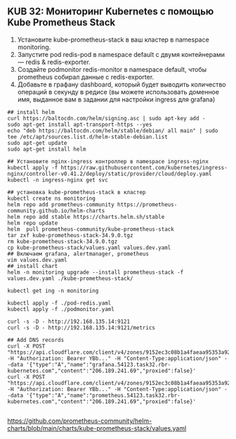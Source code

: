 ## KUB 32: Мониторинг Kubernetes с помощью Kube Prometheus Stack


1. Установите kube-prometheus-stack в ваш кластер в namespace monitoring.
2. Запустите pod redis-pod в namespace default с двумя контейнерами — redis & redis-exporter.
3. Создайте podmonitor redis-monitor в namespace default, чтобы prometheus собирал данные с redis-exporter.
4. Добавьте в графану dashboard, который будет выводить количество операций в секунду в редисе (вы можете использовать доменное имя, выданное вам в задании для настройки ingress для grafana)


```
## install helm
curl https://baltocdn.com/helm/signing.asc | sudo apt-key add -
sudo apt-get install apt-transport-https --yes
echo "deb https://baltocdn.com/helm/stable/debian/ all main" | sudo tee /etc/apt/sources.list.d/helm-stable-debian.list
sudo apt-get update
sudo apt-get install helm

## Установите nginx-ingress контроллер в namespace ingress-nginx
kubectl apply -f https://raw.githubusercontent.com/kubernetes/ingress-nginx/controller-v0.41.2/deploy/static/provider/cloud/deploy.yaml
kubectl -n ingress-nginx get svc

## установка kube-prometheus-stack в кластер
kubectl create ns monitoring
helm repo add prometheus-community https://prometheus-community.github.io/helm-charts
helm repo add stable https://charts.helm.sh/stable
helm repo update
helm  pull prometheus-community/kube-prometheus-stack
tar zxf kube-prometheus-stack-34.9.0.tgz
rm kube-prometheus-stack-34.9.0.tgz
cp kube-prometheus-stack/values.yaml values.dev.yaml
## Включаем grafana, alertmanager, prometheus
vim values.dev.yaml
## install chart
helm -n monitoring upgrade --install prometheus-stack -f values.dev.yaml ./kube-prometheus-stack/

kubectl get ing -n monitoring

kubectl apply -f ./pod-redis.yaml
kubectl apply -f ./podmonitor.yaml

curl -s -D - http://192.168.135.14:9121
curl -s -D - http://192.168.135.14:9121/metrics

## Add DNS records
curl -X POST "https://api.cloudflare.com/client/v4/zones/9152ec3c08b1a4faeaa95353a929fcc5/dns_records" -H "Authorization: Bearer YBb..." -H "Content-Type:application/json" --data '{"type":"A","name":"grafana.54123.task32.rbr-kubernetes.com","content":"206.189.241.69","proxied":false}'
curl -X POST "https://api.cloudflare.com/client/v4/zones/9152ec3c08b1a4faeaa95353a929fcc5/dns_records" -H "Authorization: Bearer YBb..." -H "Content-Type:application/json" --data '{"type":"A","name":"prometheus.54123.task32.rbr-kubernetes.com","content":"206.189.241.69","proxied":false}'


```

https://github.com/prometheus-community/helm-charts/blob/main/charts/kube-prometheus-stack/values.yaml
